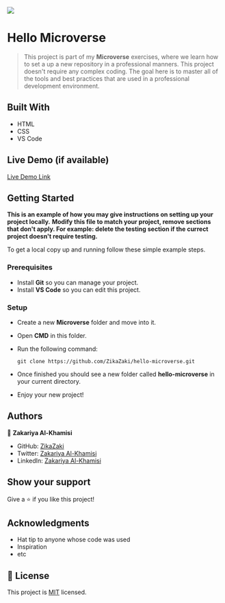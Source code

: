 ![](https://img.shields.io/badge/Microverse-blueviolet)

# Hello Microverse

> This project is part of my **Microverse** exercises, where we learn how to set a up a new repository in a professional manners. This project doesn't require any complex coding. The goal here is to master all of the tools and best practices that are used in a professional development environment.

## Built With

- HTML
- CSS
- VS Code

## Live Demo (if available)

[Live Demo Link](#)

## Getting Started

**This is an example of how you may give instructions on setting up your project locally.**
**Modify this file to match your project, remove sections that don't apply. For example: delete the testing section if the currect project doesn't require testing.**

To get a local copy up and running follow these simple example steps.

### Prerequisites

- Install **Git** so you can manage your project.
- Install **VS Code** so you can edit this project.

### Setup

- Create a new **Microverse** folder and move into it.
- Open **CMD** in this folder.
- Run the following command:

  ```
  git clone https://github.com/ZikaZaki/hello-microverse.git
  ```

- Once finished you should see a new folder called **hello-microverse** in your current directory.
- Enjoy your new project!

## Authors

👤 **Zakariya Al-Khamisi**

- GitHub: [ZikaZaki](https://github.com/ZikaZaki)
- Twitter: [Zakariya Al-Khamisi](https://twitter.com/ZakariyaKhamisi)
- LinkedIn: [Zakariya Al-Khamisi](https://www.linkedin.com/in/zakariyaalkhamisisap/)

## Show your support

Give a ⭐️ if you like this project!

## Acknowledgments

- Hat tip to anyone whose code was used
- Inspiration
- etc

## 📝 License

This project is [MIT](./MIT.md) licensed.
